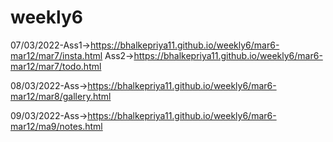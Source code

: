 # weekly6
07/03/2022-Ass1->https://bhalkepriya11.github.io/weekly6/mar6-mar12/mar7/insta.html
           Ass2->https://bhalkepriya11.github.io/weekly6/mar6-mar12/mar7/todo.html
           
           
08/03/2022-Ass->https://bhalkepriya11.github.io/weekly6/mar6-mar12/mar8/gallery.html  

09/03/2022-Ass->https://bhalkepriya11.github.io/weekly6/mar6-mar12/ma9/notes.html
